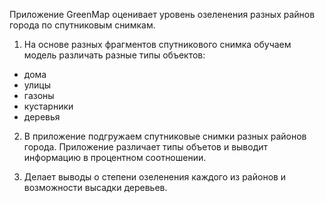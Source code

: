 Приложение GreenMap оценивает уровень озеленения разных райнов города по спутниковым снимкам.

1. На основе разных фрагментов спутникового снимка обучаем модель различать разные типы объектов:
- дома
- улицы
- газоны
- кустарники
- деревья

2. В приложение подгружаем спутниковые снимки разных районов города.
Приложение различает типы объетов и выводит информацию в процентном соотношении.


3. Делает выводы о степени озеленения каждого из районов и возможности высадки деревьев.

      
